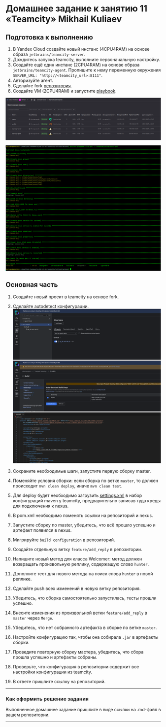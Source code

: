 # Домашнее задание к занятию 11 «Teamcity» Mikhail Kuliaev

## Подготовка к выполнению

1. В Yandex Cloud создайте новый инстанс (4CPU4RAM) на основе образа `jetbrains/teamcity-server`.
2. Дождитесь запуска teamcity, выполните первоначальную настройку.
3. Создайте ещё один инстанс (2CPU4RAM) на основе образа `jetbrains/teamcity-agent`. Пропишите к нему переменную окружения `SERVER_URL: "http://<teamcity_url>:8111"`.
4. Авторизуйте агент.
5. Сделайте fork [репозитория](https://github.com/aragastmatb/example-teamcity).
6. Создайте VM (2CPU4RAM) и запустите [playbook](./infrastructure).

![Screnshot](https://github.com/mkuliaev/mnt-homeworks/blob/MNT-video/09-ci-05-teamcity/png/2025-01-08_03-10-53.png)

![Screnshot](https://github.com/mkuliaev/mnt-homeworks/blob/MNT-video/09-ci-05-teamcity/png/2025-01-08_04-31-43.png)


## Основная часть

1. Создайте новый проект в teamcity на основе fork.
2. Сделайте autodetect конфигурации.
![Screnshot](https://github.com/mkuliaev/mnt-homeworks/blob/MNT-video/09-ci-05-teamcity/png/2025-01-08_04-44-11.png)
![Screnshot](https://github.com/mkuliaev/mnt-homeworks/blob/MNT-video/09-ci-05-teamcity/png/2025-01-08_04-51-06.png)
![Screnshot](https://github.com/mkuliaev/mnt-homeworks/blob/MNT-video/09-ci-05-teamcity/png/2025-01-08_06-30-24.png)

3. Сохраните необходимые шаги, запустите первую сборку master.
4. Поменяйте условия сборки: если сборка по ветке `master`, то должен происходит `mvn clean deploy`, иначе `mvn clean test`.
5. Для deploy будет необходимо загрузить [settings.xml](./teamcity/settings.xml) в набор конфигураций maven у teamcity, предварительно записав туда креды для подключения к nexus.
6. В pom.xml необходимо поменять ссылки на репозиторий и nexus.
7. Запустите сборку по master, убедитесь, что всё прошло успешно и артефакт появился в nexus.
8. Мигрируйте `build configuration` в репозиторий.
9. Создайте отдельную ветку `feature/add_reply` в репозитории.
10. Напишите новый метод для класса Welcomer: метод должен возвращать произвольную реплику, содержащую слово `hunter`.
11. Дополните тест для нового метода на поиск слова `hunter` в новой реплике.
12. Сделайте push всех изменений в новую ветку репозитория.
13. Убедитесь, что сборка самостоятельно запустилась, тесты прошли успешно.
14. Внесите изменения из произвольной ветки `feature/add_reply` в `master` через `Merge`.
15. Убедитесь, что нет собранного артефакта в сборке по ветке `master`.
16. Настройте конфигурацию так, чтобы она собирала `.jar` в артефакты сборки.
17. Проведите повторную сборку мастера, убедитесь, что сбора прошла успешно и артефакты собраны.
18. Проверьте, что конфигурация в репозитории содержит все настройки конфигурации из teamcity.
19. В ответе пришлите ссылку на репозиторий.

---

### Как оформить решение задания

Выполненное домашнее задание пришлите в виде ссылки на .md-файл в вашем репозитории.

---
 
 
